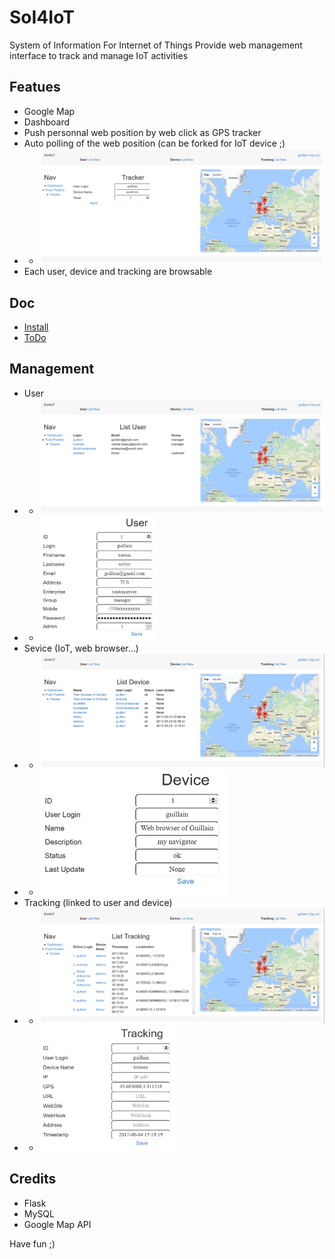 # SoI4IoT
System of Information For Internet of Things
Provide web management interface to track and manage IoT activities

## Featues
* Google Map
* Dashboard
* Push personnal web position by web click as GPS tracker
* Auto polling of the web position (can be forked for IoT device ;)
* * ![Tracker](doc/Tracker.png)
* Each user, device and tracking are browsable

## Doc
* [Install](doc/install.md)
* [ToDo](doc/todo.md)

## Management
* User
* * ![List_User](doc/List_User.png)
* * <img src="doc/User.png" height="200px">
* Sevice (IoT, web browser...)
* * ![List_Device](doc/List_Device.png)
* * <img src="doc/Device.png" height="200px">
* Tracking (linked to user and device)
* * ![List_Tracking](doc/List_Tracking.png)
* * <img src="doc/Tracking.png" height="200px">

## Credits
* Flask
* MySQL
* Google Map API

Have fun ;)
